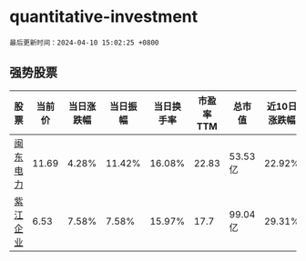 # quantitative-investment

`最后更新时间：2024-04-10 15:02:25 +0800`

## 强势股票

|股票|当前价|当日涨跌幅|当日振幅|当日换手率|市盈率TTM|总市值|近10日涨跌幅|
|----|----|----|----|----|----|----|----|
|[闽东电力](https://xueqiu.com/S/SZ000993)|11.69|4.28%|11.42%|16.08%|22.83|53.53亿|22.92%|
|[紫江企业](https://xueqiu.com/S/SH600210)|6.53|7.58%|7.58%|15.97%|17.7|99.04亿|29.31%|

